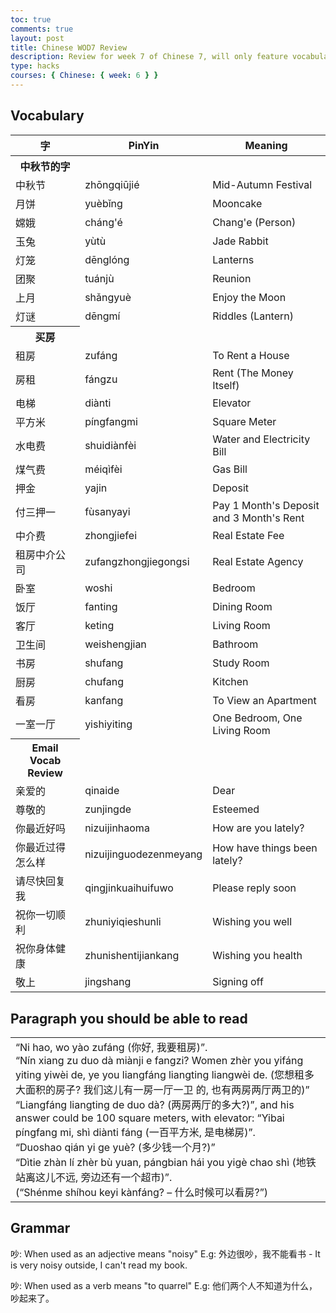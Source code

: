 ```yaml
---
toc: true
comments: true
layout: post
title: Chinese WOD7 Review
description: Review for week 7 of Chinese 7, will only feature vocabulary and grammar pertaining to the Week 7 WOD Quiz
type: hacks
courses: { Chinese: { week: 6 } }
---
```

<style>
    table.center {
        margin-left: auto;
        margin-right: auto;
    }
    tr.split {
        border-top: solid 4px #e9eebc;
    }
</style>

## Vocabulary

<table class="center">
    <thead>
    <tr>
        <th>字</th>
        <th>PinYin</th>
        <th>Meaning</th>
    </tr>
    </thead>
    <tbody>
    <tr><th>中秋节的字</th></tr>
    <tr>
        <td>中秋节</td>
        <td>zhōngqiūjié</td>
        <td>Mid-Autumn Festival</td>
    </tr>
    <tr>
        <td>月饼</td>
        <td>yuèbǐng</td>
        <td>Mooncake</td>
    </tr>
    <tr>
        <td>嫦娥</td>
        <td>cháng'é</td>
        <td>Chang'e (Person)</td>
    </tr>
    <tr>
        <td>玉兔</td>
        <td>yùtù</td>
        <td>Jade Rabbit</td>
    </tr>
    <tr>
        <td>灯笼</td>
        <td>dēnglóng</td>
        <td>Lanterns</td>
    </tr>
    <tr>
        <td>团聚</td>
        <td>tuánjù</td>
        <td>Reunion</td>
    </tr>
    <tr>
        <td>上月</td>
        <td>shǎngyuè</td>
        <td>Enjoy the Moon</td>
    </tr>
    <tr>
        <td>灯谜</td>
        <td>dēngmí</td>
        <td>Riddles (Lantern)</td>
    </tr>
    <tr><th>买房</th></tr>
    <tr>
        <td>租房</td>
        <td>zufáng</td>
        <td>To Rent a House</td>
    </tr>
    <tr>
        <td>房租</td>
        <td>fángzu</td>
        <td>Rent (The Money Itself)</td>
    </tr>
    <tr>
        <td>电梯</td>
        <td>diànti</td>
        <td>Elevator</td>
    </tr>
    <tr>
        <td>平方米</td>
        <td>píngfangmi</td>
        <td>Square Meter</td>
    </tr>
    <tr>
        <td>水电费</td>
        <td>shuidiànfèi</td>
        <td>Water and Electricity Bill</td>
    </tr>
    <tr>
        <td>煤气费</td>
        <td>méiqìfèi</td>
        <td>Gas Bill</td>
    </tr>
    <tr>
        <td>押金</td>
        <td>yajin</td>
        <td>Deposit</td>
    </tr>
    <tr>
        <td>付三押一</td>
        <td>fùsanyayi</td>
        <td>Pay 1 Month's Deposit and 3 Month's Rent</td>
    </tr>
    <tr>
        <td>中介费</td>
        <td>zhongjiefei</td>
        <td>Real Estate Fee</td>
    </tr>
    <tr>
        <td>租房中介公司</td>
        <td>zufangzhongjiegongsi</td>
        <td>Real Estate Agency</td>
    </tr>
    <tr>
        <td>卧室</td>
        <td>woshi</td>
        <td>Bedroom</td>
    </tr>
    <tr>
        <td>饭厅</td>
        <td>fanting</td>
        <td>Dining Room</td>
    </tr>
    <tr>
        <td>客厅</td>
        <td>keting</td>
        <td>Living Room</td>
    </tr>
    <tr>
        <td>卫生间</td>
        <td>weishengjian</td>
        <td>Bathroom</td>
    </tr>
    <tr>
        <td>书房</td>
        <td>shufang</td>
        <td>Study Room</td>
    </tr>
    <tr>
        <td>厨房</td>
        <td>chufang</td>
        <td>Kitchen</td>
    </tr>
    <tr>
        <td>看房</td>
        <td>kanfang</td>
        <td>To View an Apartment</td>
    </tr>
    <tr>
        <td>一室一厅</td>
        <td>yishiyiting</td>
        <td>One Bedroom, One Living Room</td>
    </tr>
    <tr><th>Email Vocab Review</th></tr>
    <tr>
        <td>亲爱的</td>
        <td>qinaide</td>
        <td>Dear</td>
    </tr>
    <tr>
        <td>尊敬的</td>
        <td>zunjingde</td>
        <td>Esteemed</td>
    </tr>
    <tr>
        <td>你最近好吗</td>
        <td>nizuijinhaoma</td>
        <td>How are you lately?</td>
    </tr>
    <tr>
        <td>你最近过得怎么样</td>
        <td>nizuijinguodezenmeyang</td>
        <td>How have things been lately?</td>
    </tr>
    <tr>
        <td>请尽快回复我</td>
        <td>qingjinkuaihuifuwo</td>
        <td>Please reply soon</td>
    </tr>
    <tr>
        <td>祝你一切顺利</td>
        <td>zhuniyiqieshunli</td>
        <td>Wishing you well</td>
    </tr>
    <tr>
        <td>祝你身体健康</td>
        <td>zhunishentijiankang</td>
        <td>Wishing you health</td>
    </tr>
    <tr>
        <td>敬上</td>
        <td>jingshang</td>
        <td>Signing off</td>
    </tr>
    </tbody>
</table>

## Paragraph you should be able to read

<table>
<tbody>
<tr>
    <td>“Ni hao, wo yào zufáng (你好, 我要租房)”.
        <br>“Nín xiang zu duo dà miànji e fangzi? Women zhèr you yifáng yiting yiwèi de, ye you liangfáng liangting liangwèi de. (您想租多大面积的房子? 我们这儿有一房一厅一卫 的, 也有两房两厅两卫的)”
        <br>“Liangfáng liangting de duo dà? (两房两厅的多大?)”, and his answer could be 100 square meters, with elevator: “Yibai píngfang mi, shì diànti fáng (一百平方米, 是电梯房)”.
        <br>“Duoshao qián yi ge yuè? (多少钱一个月?)”
        <br>“Dìtie zhàn lí zhèr bù yuan, pángbian hái you yigè chao shì (地铁站离这儿不远, 旁边还有一个超市)”.
        <br>(“Shénme shíhou keyi kànfáng? – 什么时候可以看房?”)
    </td>
</tr>
</tbody>
</table>

## Grammar

吵: When used as an adjective means "noisy"
E.g: 外边很吵，我不能看书 - It is very noisy outside, I can't read my book.

吵: When used as a verb means "to quarrel"
E.g: 他们两个人不知道为什么，吵起来了。
